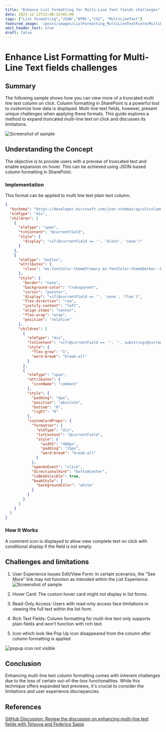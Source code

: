 ```yaml
---
title: "Enhance List Formatting for Multi-Line Text fields challenges"
date: 2023-12-13T13:40:12+01:00
tags: ["List formatting","JSON","HTML","CSS", "MultiLineText"]
featured_image: '/posts/images/ListFormatting_MultiLineTextField/MultiLineViewMore.PNG'
omit_header_text: true
draft: false
---
```


# Enhance List Formatting for Multi-Line Text fields challenges

## Summary

The following sample shows how you can view more of a truncated multi line text column on click. Column formatting in SharePoint is a powerful tool to customize how data is displayed. Multi-line text fields, however, present unique challenges when applying these formats. This guide explores a method to expand truncated multi-line text on click and discusses its limitations.

![Screenshot of sample](../images/ListFormatting_MultiLineTextField/MultiLineViewMore.png)

## Understanding the Concept

The objective is to provide users with a preview of truncated text and enable expansion on hover. This can be achieved using JSON-based column formatting in SharePoint.

### Implementation

This format can be applied to multi line text plain text column.

```JSON
{
  "$schema": "https://developer.microsoft.com/json-schemas/sp/v2/column-formatting.schema.json",
  "elmType": "div",
  "children": [
    {
      "elmType": "span",
      "txtContent": "@currentField",
      "style": {
        "display": "=if(@currentField == '', 'block', 'none')"
      }
    },
    {
      "elmType": "button",
      "attributes": {
        "class": "ms-fontColor-themePrimary ms-fontColor-themeDarker--hover ms-Button"
      },
      "style": {
        "border": "none",
        "background-color": "transparent",
        "cursor": "pointer",
        "display": "=if(@currentField == '', 'none', 'flex')",
        "flex-direction": "row",
        "justify-content": "left",
        "align-items": "center",
        "flex-wrap": "wrap",
        "position": "relative"
      },
      "children": [
        {
          "elmType": "div",
          "txtContent": "=if(@currentField == '', '', substring(@currentField, 0, 101)+'...')",
          "style": {
            "flex-grow": "1",
            "word-break": "break-all"
          }
        },
        {
          "elmType": "span",
          "attributes": {
            "iconName": "comment"
          },
          "style": {
            "padding": "4px",
            "position": "absolute",
            "bottom": "0",
            "right": "0"
          },
          "customCardProps": {
            "formatter": {
              "elmType": "div",
              "txtContent": "@currentField",
              "style": {
                "width": "400px",
                "padding": "15px",
                "word-break": "break-all"
              }
            },
            "openOnEvent": "click",
            "directionalHint": "bottomCenter",
            "isBeakVisible": true,
            "beakStyle": {
              "backgroundColor": "white"
            }
          }
        }
      ]
    }
  ]
}
```

### How It Works

A comment icon is displayed to allow view complete text on click with conditional display if the field is not empty.

## Challenges and limitations

1. User Experience Issues
Edit/View Form: In certain scenarios, the "See More" link may not function as intended within the List Experience.
![Screenshot of sample](../images/ListFormatting_MultiLineTextField/SeeMoreNotWorking.png)

2. Hover Card: The custom hover card might not display in list forms.
3. Read-Only Access: Users with read-only access face limitations in viewing the full text within the list form.
4. Rich Text Fields: Column formatting for multi-line text only supports plain fields and won't function with rich text.
5. Icon which look like Pop Up icon disappeared from the column after column formatting is applied

![popup icon not visible](../images/ListFormatting_MultiLineTextField/popupiconnotvisible.png)

## Conclusion

Enhancing multi-line text column formatting comes with inherent challenges due to the loss of certain out-of-the-box functionalities. While this technique offers expanded text previews, it's crucial to consider the limitations and user experience discrepancies.

## References

[GitHub Discussion: Review the discussion on enhancing multi-line text fields with Tetsuya and Federico Sapia](https://github.com/pnp/List-Formatting/pull/739)
